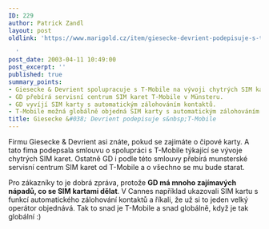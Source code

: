 ```yaml
---
ID: 229
author: Patrick Zandl
layout: post
oldlink: 'https://www.marigold.cz/item/giesecke-devrient-podepisuje-s-t-mobile

  '
post_date: 2003-04-11 10:49:00
post_excerpt: ''
published: true
summary_points:
- Giesecke & Devrient spolupracuje s T-Mobile na vývoji chytrých SIM karet.
- GD přebírá servisní centrum SIM karet T-Mobile v Münsteru.
- GD vyvíjí SIM karty s automatickým zálohováním kontaktů.
- T-Mobile možná globálně objedná SIM karty s automatickým zálohováním.
title: Giesecke &#038; Devrient podepisuje s&nbsp;T-Mobile
---
```


<p>
Firmu Giesecke &amp; Devrient asi znáte, pokud se zajímáte o čipové karty. A tato fima podepsala smlouvu o spolupráci s T-Mobile týkající se vývoje chytrých SIM karet. Ostatně GD i podle této smlouvy přebírá munsterské servisní centrum SIM karet od T-Mobile a o všechno se mu bude starat. </p>

<p>
Pro zákazníky to je dobrá zpráva, protože <STRONG>GD má mnoho zajímavých nápadů, co se SIM kartami dělat</STRONG>. V Cannes například ukazovali SIM kartu s funkcí automatického zálohování kontaktů a říkali, že už si to jeden velký operátor objednává. Tak to snad je T-Mobile a snad globálně, když je tak globální :)</p>